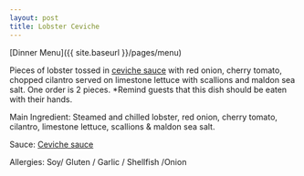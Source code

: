 ```yaml
---
layout: post
title: Lobster Ceviche
---
```


[Dinner Menu]({{ site.baseurl }}/pages/menu)

Pieces of lobster tossed in [ceviche sauce](../sauces/ceviche-sauce.md) with red
onion, cherry tomato, chopped cilantro served on limestone lettuce with scallions and maldon sea salt. One order is 2 pieces. *Remind guests that this dish should be eaten with their hands.

Main Ingredient: Steamed and chilled lobster, red onion, cherry tomato, cilantro, limestone lettuce, scallions & maldon sea salt.

Sauce: [Ceviche sauce](../sauces/ceviche-sauce.md)

Allergies: Soy/ Gluten / Garlic / Shellfish /Onion